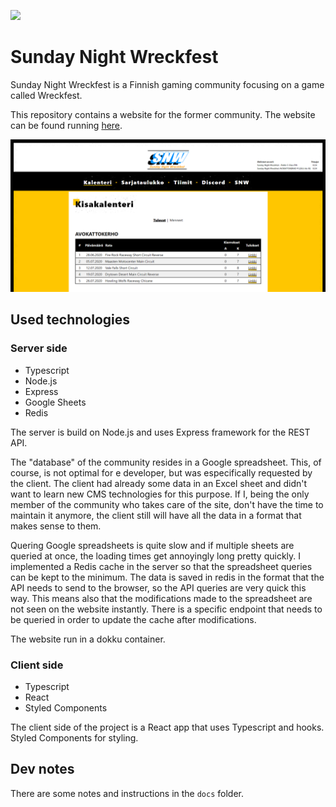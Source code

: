 ![](https://github.com/slinden2/sunday-night-wreckfest/workflows/deploy/badge.svg)

# Sunday Night Wreckfest

Sunday Night Wreckfest is a Finnish gaming community focusing on a game called Wreckfest.

This repository contains a website for the former community. The website can be found running [here](https://sundaynightwreckfest.fi).

![SNW website example image](docs/snw-site-home.png)

## Used technologies

### Server side

- Typescript
- Node.js
- Express
- Google Sheets
- Redis

The server is build on Node.js and uses Express framework for the REST API.

The "database" of the community resides in a Google spreadsheet. This, of course, is not optimal for e developer, but was especifically requested by the client. The client had already some data in an Excel sheet and didn't want to learn new CMS technologies for this purpose. If I, being the only member of the community who takes care of the site, don't have the time to maintain it anymore, the client still will have all the data in a format that makes sense to them.

Quering Google spreadsheets is quite slow and if multiple sheets are queried at once, the loading times get annoyingly long pretty quickly. I implemented a Redis cache in the server so that the spreadsheet queries can be kept to the minimum. The data is saved in redis in the format that the API needs to send to the browser, so the API queries are very quick this way. This means also that the modifications made to the spreadsheet are not seen on the website instantly. There is a specific endpoint that needs to be queried in order to update the cache after modifications.

The website run in a dokku container.

### Client side

- Typescript
- React
- Styled Components

The client side of the project is a React app that uses Typescript and hooks. Styled Components for styling.

## Dev notes

There are some notes and instructions in the `docs` folder.
